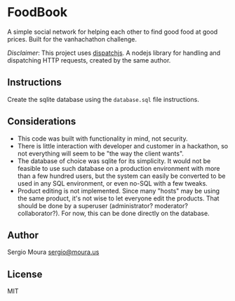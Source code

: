 # FoodBook

A simple social network for helping each other to find good food at good prices. Built for the vanhachathon challenge.

*Disclaimer*: This project uses [dispatchjs](https://github.com/lsmoura/dispatchjs.git). A nodejs library for handling and dispatching HTTP requests, created by the same author.

## Instructions

Create the sqlite database using the `database.sql` file instructions.

## Considerations

* This code was built with functionality in mind, not security.
* There is little interaction with developer and customer in a hackathon, so not everything will seem to be "the way the client wants".
* The database of choice was sqlite for its simplicity. It would not be feasible to use such database on a production environment with more than a few hundred users, but the system can easily be converted to be used in any SQL environment, or even no-SQL with a few tweaks.
* Product editing is not implemented. Since many "hosts" may be using the same product, it's not wise to let everyone edit the products. That should be done by a superuser (administrator? moderator? collaborator?). For now, this can be done directly on the database.

## Author

Sergio Moura <sergio@moura.us>

## License

MIT
